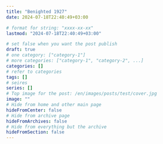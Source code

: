 ```yaml
---
title: "Benighted 1927"
date: 2024-07-18T22:40:49+03:00

# format for string: "xxxx-xx-xx"
lastmod: "2024-07-18T22:40:49+03:00"

# set false when you want the post publish
draft: true
# one category: ["category-1"]
# more categories: ["category-1", "category-2", ...]
categories: []
# refer to categories
tags: []
# seires
series: []
# Top image for the post: /en/images/posts/test/cover.jpg
image: ""
# Hide from home and other main page
hideFromCenter: false
# Hide from archive page
hideFromArchives: false
# Hide from everything but the archive
hideFromSection: false
---
```


<!--more-->